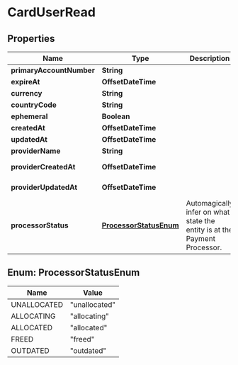 

# CardUserRead



## Properties

| Name | Type | Description | Notes |
|------------ | ------------- | ------------- | -------------|
|**primaryAccountNumber** | **String** |  |  [optional] |
|**expireAt** | **OffsetDateTime** |  |  |
|**currency** | **String** |  |  [optional] |
|**countryCode** | **String** |  |  [optional] |
|**ephemeral** | **Boolean** |  |  |
|**createdAt** | **OffsetDateTime** |  |  |
|**updatedAt** | **OffsetDateTime** |  |  |
|**providerName** | **String** |  |  [optional] |
|**providerCreatedAt** | **OffsetDateTime** |  |  [optional] [readonly] |
|**providerUpdatedAt** | **OffsetDateTime** |  |  [optional] [readonly] |
|**processorStatus** | [**ProcessorStatusEnum**](#ProcessorStatusEnum) | Automagically infer on what state the entity is at the Payment Processor. |  [optional] [readonly] |



## Enum: ProcessorStatusEnum

| Name | Value |
|---- | -----|
| UNALLOCATED | &quot;unallocated&quot; |
| ALLOCATING | &quot;allocating&quot; |
| ALLOCATED | &quot;allocated&quot; |
| FREED | &quot;freed&quot; |
| OUTDATED | &quot;outdated&quot; |



